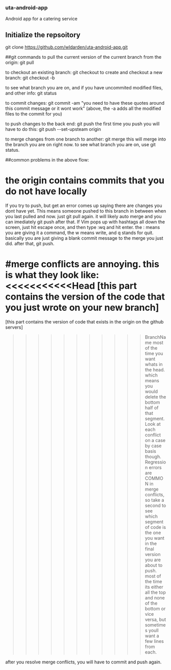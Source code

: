 ### uta-android-app
Android app for a catering service
## Initialize the repsoitory
git clone https://github.com/wldarden/uta-android-app.git

##git commands
to pull the current version of the current branch from the origin:
git pull

to checkout an existing branch:
git checkout <branchName>
to create and checkout a new branch:
git checkout -b <branchName>

to see what branch you are on, and if you have uncommited modified files, and other info:
git status

to commit changes:
git commit -am "you need to have these quotes around this commit message or it wont work"
(above, the -a adds all the modified files to the commit for you)

to push changes to the back end:
git push
the first time you push you will have to do this:
git push --set-upsteam origin <yourBranchName>

to merge changes from one branch to another:
git merge <otherBranchName>
this will merge <otherBranchName> into the branch you are on right now. to see what branch you are on, use git status.

##common problems in the above flow:
# the origin contains commits that you do not have locally
If you try to push, but get an error comes up saying there are changes you dont have yet. This means
someone pushed to this branch in between when you last pulled and now. just git pull again. it will
likely auto merge and you can imediately git push after that. If Vim pops up with hashtags all down the screen,
just hit escape once, and then type :wq and hit enter. the : means you are giving it a command, the w
means write, and q stands for quit. basically you are just giving a blank commit message to the merge
you just did. after that, git push.

#merge conflicts
are annoying. this is what they look like:
<<<<<<<<<<<Head
[this part contains the version of the code that you just wrote on your new branch]
==========
[this part contains the version of code that exists in the origin on the github servers]
>>>>>>>>>>>BranchName
most of the time you want whats in the head. which means you would delete the bottom half of that
segment. Look at each conflict on a case by case basis though. Regression errors are COMMON in merge
conflicts, so take a second to see which segment of code is the one you want in the final version you
 are about to push.
 most of the time its either all the top and none of the bottom or vice versa, but sometimes youll want
 a few lines from each.

 after you resolve merge conflicts, you will have to commit and push again.

